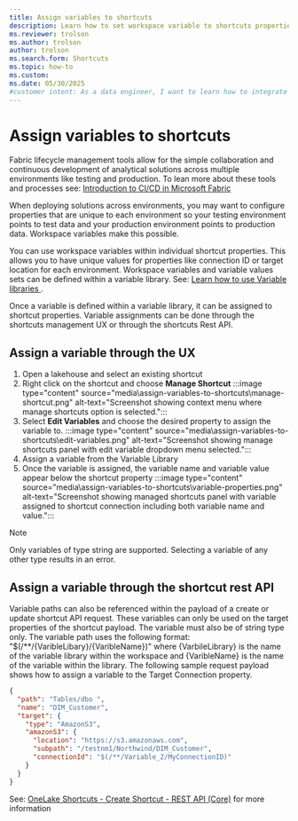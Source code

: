 ```yaml
---
title: Assign variables to shortcuts
description: Learn how to set workspace variable to shortcuts properties
ms.reviewer: trolson
ms.author: trolson
author: trolson
ms.search.form: Shortcuts
ms.topic: how-to
ms.custom:
ms.date: 05/30/2025
#customer intent: As a data engineer, I want to learn how to integrate shortcuts into my CI/CD pipeline.
---
```


# Assign variables to shortcuts

Fabric lifecycle management tools allow for the simple collaboration and continuous development of analytical solutions across multiple environments like testing and production. To lean more about these tools and processes see: [Introduction to CI/CD in Microsoft Fabric ](../cicd/cicd-overview.md)

When deploying solutions across environments, you may want to configure properties that are unique to each environment so your testing environment points to test data and your production environment points to production data. Workspace variables make this possible.

You can use workspace variables within individual shortcut properties. This allows you to have unique values for properties like connection ID or target location for each environment. Workspace variables and variable values sets can be defined within a variable library. See: [Learn how to use Variable libraries ](../cicd/variable-library/variable-library-overview.md). 

Once a variable is defined within a variable library, it can be assigned to shortcut properties. Variable assignments can be done through the shortcuts management UX or through the shortcuts Rest API.

## Assign a variable through the UX 

1.	Open a lakehouse and select an existing shortcut
1.	Right click on the shortcut and choose **Manage Shortcut**
  :::image type="content" source="media\assign-variables-to-shortcuts\manage-shortcut.png" alt-text="Screenshot showing context menu where manage shortcuts option is selected.":::
1.	Select **Edit Variables** and choose the desired property to assign the variable to.
   :::image type="content" source="media\assign-variables-to-shortcuts\edit-variables.png" alt-text="Screenshot showing manage shortcuts panel with edit variable dropdown menu selected.":::
1.	Assign a variable from the Variable Library
1.	Once the variable is assigned, the variable name and variable value appear below the shortcut property
    :::image type="content" source="media\assign-variables-to-shortcuts\variable-properties.png" alt-text="Screenshot showing managed shortcuts panel with variable assigned to shortcut connection including both variable name and value.":::

  > [!NOTE]
> Only variables of type string are supported. Selecting a variable of any other type  results in an error.
 

## Assign a variable through the shortcut rest API

Variable paths can also be referenced within the payload of a create or update shortcut API request. These variables can only be used on the target properties of the shortcut payload. The variable must also be of string type only. 
The variable path uses the following format: "$(/**/{VaribleLibary}/{VaribleName})" where {VarbileLibrary} is the name of the variable library within the workspace and {VaribleName} is the name of the variable within the library. The following sample request payload shows how to assign a variable to the Target Connection property.

```json
{
  "path": "Tables/dbo ",
  "name": "DIM_Customer",
  "target": {
    "type": "AmazonS3",
    "amazonS3": {
      "location": "https://s3.amazonaws.com",
      "subpath": "/testnm1/Northwind/DIM_Customer",
      "connectionId": "$(/**/Variable_2/MyConnectionID)"
    }
  }
}
```

See: [OneLake Shortcuts - Create Shortcut - REST API (Core)](https://learn.microsoft.com/en-us/rest/api/fabric/core/onelake-shortcuts/create-shortcut?tabs=HTTP) for more information
